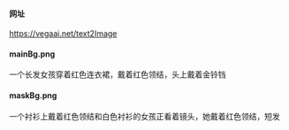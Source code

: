 #### 网址
https://vegaai.net/text2Image

#### mainBg.png
一个长发女孩穿着红色连衣裙，戴着红色领结，头上戴着金铃铛

#### maskBg.png
一个衬衫上戴着红色领结和白色衬衫的女孩正看着镜头，她戴着红色领结，短发
